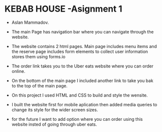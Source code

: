 # KEBAB HOUSE -Asignment 1

* Aslan Mammadov.

* The main Page has navigation bar where you can navigate through the website.
* The website contains 2 html pages. Main page includes menu items and the reserve page includes form elements to collect user information stores them using forms.io
* The order link takes you to the Uber eats website where you can order online.
* On the bottom of the main page I included another link to take you bak to the top of the main page.
* On this project I used HTML and CSS to build and style the wensite. 
* I built the website first for mobile aplication then added media queries to change its style for the wider screen sizes.
* for the future I want to add option where you can order using this website insted of going through uber eats.
